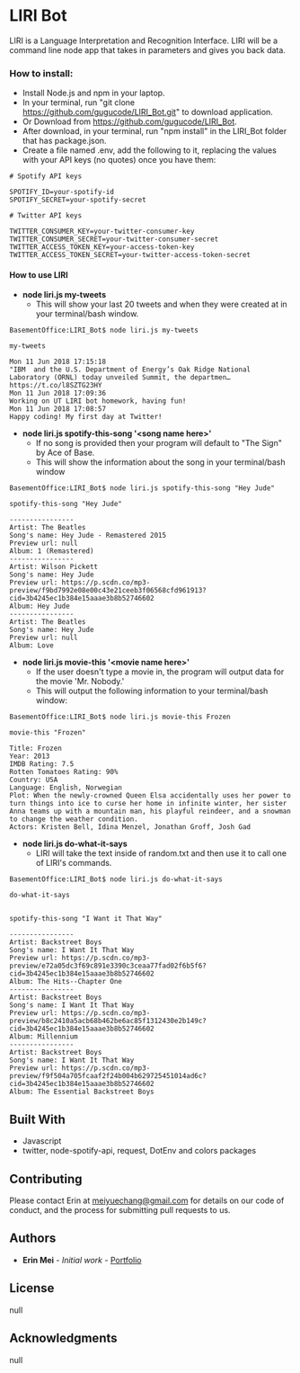 # LIRI Bot

LIRI is a Language Interpretation and Recognition Interface. LIRI will be a command line node app that takes in parameters and gives you back data. 


### How to install:

* Install Node.js and npm in your laptop.
* In your terminal, run "git clone https://github.com/gugucode/LIRI_Bot.git" to download application.
* Or Download from https://github.com/gugucode/LIRI_Bot.
* After download, in your terminal, run "npm install" in the LIRI_Bot folder that has package.json.
* Create a file named .env, add the following to it, replacing the values with your API keys (no quotes) once you have them:

```
# Spotify API keys

SPOTIFY_ID=your-spotify-id
SPOTIFY_SECRET=your-spotify-secret

# Twitter API keys

TWITTER_CONSUMER_KEY=your-twitter-consumer-key
TWITTER_CONSUMER_SECRET=your-twitter-consumer-secret
TWITTER_ACCESS_TOKEN_KEY=your-access-token-key
TWITTER_ACCESS_TOKEN_SECRET=your-twitter-access-token-secret
```

#### How to use LIRI
* **node liri.js my-tweets**
    * This will show your last 20 tweets and when they were created at in your terminal/bash window.

```
BasementOffice:LIRI_Bot$ node liri.js my-tweets

my-tweets

Mon 11 Jun 2018 17:15:18
"IBM  and the U.S. Department of Energy’s Oak Ridge National Laboratory (ORNL) today unveiled Summit, the departmen… https://t.co/l8SZTG23HY
Mon 11 Jun 2018 17:09:36
Working on UT LIRI bot homework, having fun!
Mon 11 Jun 2018 17:08:57
Happy coding! My first day at Twitter!
```

* **node liri.js spotify-this-song \'\<song name here\>\'**
    * If no song is provided then your program will default to "The Sign" by Ace of Base.
    * This will show the information about the song in your terminal/bash window

```
BasementOffice:LIRI_Bot$ node liri.js spotify-this-song "Hey Jude"

spotify-this-song "Hey Jude"

----------------
Artist: The Beatles
Song's name: Hey Jude - Remastered 2015
Preview url: null
Album: 1 (Remastered)
----------------
Artist: Wilson Pickett
Song's name: Hey Jude
Preview url: https://p.scdn.co/mp3-preview/f9bd7992e08e00c43e21ceeb3f06568cfd961913?cid=3b4245ec1b384e15aaae3b8b52746602
Album: Hey Jude
----------------
Artist: The Beatles
Song's name: Hey Jude
Preview url: null
Album: Love
```


* **node liri.js movie-this \'\<movie name here\>\'**
    * If the user doesn't type a movie in, the program will output data for the movie 'Mr. Nobody.'
    * This will output the following information to your terminal/bash window:
```
BasementOffice:LIRI_Bot$ node liri.js movie-this Frozen

movie-this "Frozen"

Title: Frozen
Year: 2013
IMDB Rating: 7.5
Rotten Tomatoes Rating: 90%
Country: USA
Language: English, Norwegian
Plot: When the newly-crowned Queen Elsa accidentally uses her power to turn things into ice to curse her home in infinite winter, her sister Anna teams up with a mountain man, his playful reindeer, and a snowman to change the weather condition.
Actors: Kristen Bell, Idina Menzel, Jonathan Groff, Josh Gad
```


* **node liri.js do-what-it-says**
    * LIRI will take the text inside of random.txt and then use it to call one of LIRI's commands.

```
BasementOffice:LIRI_Bot$ node liri.js do-what-it-says

do-what-it-says


spotify-this-song "I Want it That Way"

----------------
Artist: Backstreet Boys
Song's name: I Want It That Way
Preview url: https://p.scdn.co/mp3-preview/e72a05dc3f69c891e3390c3ceaa77fad02f6b5f6?cid=3b4245ec1b384e15aaae3b8b52746602
Album: The Hits--Chapter One
----------------
Artist: Backstreet Boys
Song's name: I Want It That Way
Preview url: https://p.scdn.co/mp3-preview/b8c2410a5acb68b462be6ac85f1312430e2b149c?cid=3b4245ec1b384e15aaae3b8b52746602
Album: Millennium
----------------
Artist: Backstreet Boys
Song's name: I Want It That Way
Preview url: https://p.scdn.co/mp3-preview/f9f504a705fcaaf2f24b004b629725451014ad6c?cid=3b4245ec1b384e15aaae3b8b52746602
Album: The Essential Backstreet Boys

```


## Built With  

* Javascript 
* twitter, node-spotify-api, request, DotEnv and colors packages


## Contributing

Please contact Erin at meiyuechang@gmail.com for details on our code of conduct, and the process for submitting pull requests to us.

## Authors

* **Erin Mei** - *Initial work* - [Portfolio](https://gugucode.github.io/mysite/)


## License

null

## Acknowledgments

null
